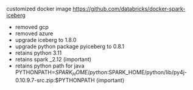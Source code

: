 customized docker image https://github.com/databricks/docker-spark-iceberg

- removed gcp
- removed azure
- upgrade iceberg to 1.8.0
- upgrade python package pyiceberg to 0.8.1
- retains python 3.11
- retains spark \_2.12 (important)
- retains python path for java PYTHONPATH=$SPARK_HOME/python:$SPARK_HOME/python/lib/py4j-0.10.9.7-src.zip:$PYTHONPATH (important)
